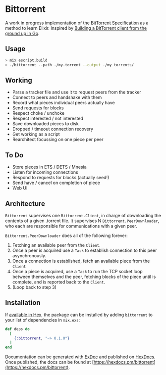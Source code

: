 # Bittorrent

A work in progress implementation of the [BitTorrent Specification](https://wiki.theory.org/index.php/BitTorrentSpecification#Info_Dictionary) as a method to learn Elixir. Inspired by [Building a BitTorrent client from the ground up in Go](https://blog.jse.li/posts/torrent/).

## Usage
```sh
> mix escript.build
> ./bittorrent --path ./my.torrent --output ./my_torrents/
```

## Working

- Parse a tracker file and use it to request peers from the tracker
- Connect to peers and handshake with them
- Record what pieces individual peers actually have
- Send requests for blocks
- Respect choke / unchoke
- Respect interested / not interested
- Save downloaded pieces to disk
- Dropped / timeout connection recovery
- Get working as a script
- Rearchitect focussing on one piece per peer

## To Do

- Store pieces in ETS / DETS / Mnesia
- Listen for incoming connections
- Respond to requests for blocks (actually seed!)
- Send have / cancel on completion of piece
- Web UI

## Architecture
`Bittorrent` supervises one
`Bittorrent.Client`, in charge of downloading the contents of a given .torrent file. It supervises N
`Bittorrent.PeerDownloader`, who each are responsible for communications with a given peer.

`Bittorrent.PeerDownloader` does all of the following forever:
1. Fetching an available peer from the `Client`.
2. Once a peer is acquired use a `Task` to establish connection to this peer asynchronously.
3. Once a connection is established, fetch an available piece from the `Client`
4. Once a piece is acquired, use a `Task` to run the TCP socket loop between themselves and the peer, fetching blocks of the piece until is complete, and is reported back to the `Client`.
5. (Loop back to step 3)

## Installation

If [available in Hex](https://hex.pm/docs/publish), the package can be installed
by adding `bittorrent` to your list of dependencies in `mix.exs`:

```elixir
def deps do
  [
    {:bittorrent, "~> 0.1.0"}
  ]
end
```

Documentation can be generated with [ExDoc](https://github.com/elixir-lang/ex_doc)
and published on [HexDocs](https://hexdocs.pm). Once published, the docs can
be found at [https://hexdocs.pm/bittorrent](https://hexdocs.pm/bittorrent).

